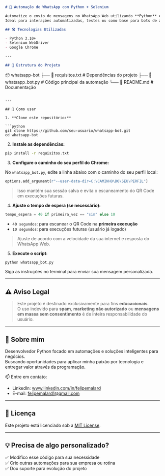 ```markdown
# 🤖 Automação de WhatsApp com Python + Selenium

Automatize o envio de mensagens no WhatsApp Web utilizando **Python** e **Selenium**.  
Ideal para interações automatizadas, testes ou como base para bots de atendimento.

## 🛠 Tecnologias Utilizadas

- Python 3.10+
- Selenium WebDriver
- Google Chrome

---

## 📁 Estrutura do Projeto

```
📦 whatsapp-bot
├── 📄 requisitos.txt         # Dependências do projeto
├── 📄 whatsapp_bot.py        # Código principal da automação
└── 📄 README.md              # Documentação
```

---

## 🚀 Como usar

1. **Clone este repositório:**

```python
git clone https://github.com/seu-usuario/whatsapp-bot.git
cd whatsapp-bot
```

2. **Instale as dependências:**

```bash
pip install -r requisitos.txt
```

3. **Configure o caminho do seu perfil do Chrome:**

No `whatsapp_bot.py`, edite a linha abaixo com o caminho do seu perfil local:

```python
options.add_argument(r"--user-data-dir=C:\CAMINHO\DO\SEU\PERFIL")
```

> Isso mantém sua sessão salva e evita o escaneamento do QR Code em execuções futuras. 

4. **Ajuste o tempo de espera (se necessário):**

```python
tempo_espera = 40 if primeira_vez == "sim" else 10
```

- `40 segundos`: para escanear o QR Code na **primeira execução**
- `10 segundos`: para execuções futuras (usuário já logado)

> Ajuste de acordo com a velocidade da sua internet e resposta do WhatsApp Web.

5. **Execute o script:**

```bash
python whatsapp_bot.py
```

Siga as instruções no terminal para enviar sua mensagem personalizada.

---

## ⚠️ Aviso Legal

> Este projeto é destinado exclusivamente para fins **educacionais**.  
> O uso indevido para **spam**, **marketing não autorizado** ou **mensagens em massa sem consentimento** é de inteira responsabilidade do usuário.

---

## 💼 Sobre mim

Desenvolvedor Python focado em automações e soluções inteligentes para negócios.  
Buscando oportunidades para aplicar minha paixão por tecnologia e entregar valor através da programação.

📫 Entre em contato:

- LinkedIn: www.linkedin.com/in/felipemalard
- E-mail: felipemalard1@gmail.com

---

## 📝 Licença

Este projeto está licenciado sob a [MIT License](LICENSE).

---

## 💡 Precisa de algo personalizado?

✅ Modifico esse código para sua necessidade  
✅ Crio outras automações para sua empresa ou rotina  
✅ Dou suporte para evolução do projeto
```
